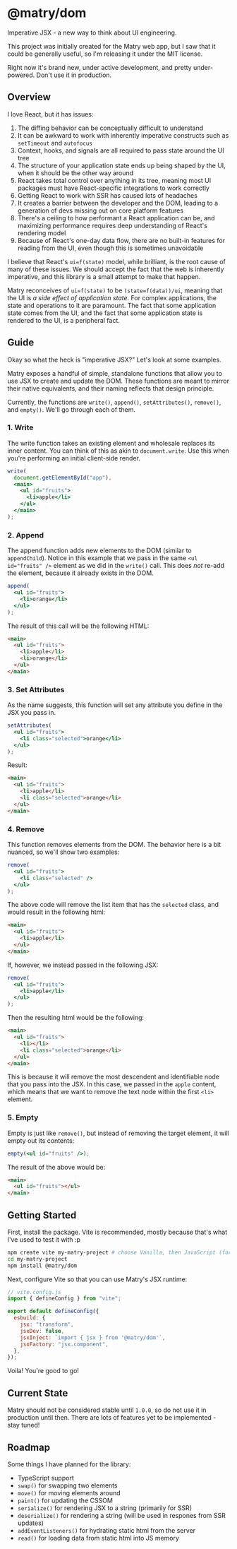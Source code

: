 # @matry/dom

Imperative JSX - a new way to think about UI engineering.

This project was initially created for the Matry web app,
but I saw that it could be generally useful, so I'm releasing it under the MIT license.

Right now it's brand new, under active development, and pretty under-powered.
Don't use it in production.

## Overview

I love React, but it has issues:

1. The diffing behavior can be conceptually difficult to understand
2. It can be awkward to work with inherently imperative constructs such as `setTimeout` and `autofocus`
3. Context, hooks, and signals are all required to pass state around the UI tree
4. The structure of your application state ends up being shaped by the UI, when it should be the other way around
5. React takes total control over anything in its tree, meaning most UI packages must have React-specific integrations to work correctly
6. Getting React to work with SSR has caused lots of headaches
7. It creates a barrier between the developer and the DOM, leading to a generation of devs missing out on core platform features
8. There's a ceiling to how performant a React application can be, and maximizing performance requires deep understanding of React's rendering model
9. Because of React's one-day data flow, there are no built-in features for reading from the UI, even though this is sometimes unavoidable

I believe that React's `ui=f(state)` model, while brilliant, is the root cause of many of these issues.
We should accept the fact that the web is inherently imperative, and this library is a small attempt to make that happen.

Matry reconceives of `ui=f(state)` to be `(state=f(data))/ui`,
meaning that the UI is _a side effect of application state_.
For complex applications, the state and operations to it are paramount.
The fact that some application state comes from the UI,
and the fact that some application state is rendered to the UI,
is a peripheral fact.

## Guide

Okay so what the heck is "imperative JSX?"
Let's look at some examples.

Matry exposes a handful of simple, standalone functions that allow you to use JSX to create and update the DOM.
These functions are meant to mirror their native equivalents, and their naming reflects that design principle.

Currently, the functions are `write()`, `append()`, `setAttributes()`, `remove()`, and `empty()`.
We'll go through each of them.

### 1. Write

The write function takes an existing element and wholesale replaces its inner content.
You can think of this as akin to `document.write`.
Use this when you're performing an initial client-side render.

```jsx
write(
  document.getElementById("app"),
  <main>
    <ul id="fruits">
      <li>apple</li>
    </ul>
  </main>
);
```

### 2. Append

The append function adds new elements to the DOM (similar to `appendChild`).
Notice in this example that we pass in the same `<ul id="fruits" />` element as we did in the `write()` call.
This does _not_ re-add the element, because it already exists in the DOM.

```jsx
append(
  <ul id="fruits">
    <li>orange</li>
  </ul>
);
```

The result of this call will be the following HTML:

```html
<main>
  <ul id="fruits">
    <li>apple</li>
    <li>orange</li>
  </ul>
</main>
```

### 3. Set Attributes

As the name suggests, this function will set any attribute you define in the JSX you pass in.

```jsx
setAttributes(
  <ul id="fruits">
    <li class="selected">orange</li>
  </ul>
);
```

Result:

```html
<main>
  <ul id="fruits">
    <li>apple</li>
    <li class="selected">orange</li>
  </ul>
</main>
```

### 4. Remove

This function removes elements from the DOM.
The behavior here is a bit nuanced, so we'll show two examples:

```jsx
remove(
  <ul id="fruits">
    <li class="selected" />
  </ul>
);
```

The above code will remove the list item that has the `selected` class,
and would result in the following html:

```html
<main>
  <ul id="fruits">
    <li>apple</li>
  </ul>
</main>
```

If, however, we instead passed in the following JSX:

```jsx
remove(
  <ul id="fruits">
    <li>apple</li>
  </ul>
);
```

Then the resulting html would be the following:

```html
<main>
  <ul id="fruits">
    <li></li>
    <li class="selected">orange</li>
  </ul>
</main>
```

This is because it will remove the most descendent and identifiable node that you pass into the JSX.
In this case, we passed in the `apple` content, which means that we want to remove the text node within the first `<li>` element.

### 5. Empty

Empty is just like `remove()`, but instead of removing the target element, it will empty out its contents:

```jsx
empty(<ul id="fruits" />);
```

The result of the above would be:

```html
<main>
  <ul id="fruits"></ul>
</main>
```

## Getting Started

First, install the package.
Vite is recommended, mostly because that's what I've used to test it with :p

```bash
npm create vite my-matry-project # choose Vanilla, then JavaScript (for now)
cd my-matry-project
npm install @matry/dom
```

Next, configure Vite so that you can use Matry's JSX runtime:

```js
// vite.config.js
import { defineConfig } from "vite";

export default defineConfig({
  esbuild: {
    jsx: "transform",
    jsxDev: false,
    jsxInject: `import { jsx } from '@matry/dom'`,
    jsxFactory: "jsx.component",
  },
});
```

Voila! You're good to go!

## Current State

Matry should not be considered stable until `1.0.0`,
so do not use it in production until then.
There are lots of features yet to be implemented - stay tuned!

## Roadmap

Some things I have planned for the library:

- TypeScript support
- `swap()` for swapping two elements
- `move()` for moving elements around
- `paint()` for updating the CSSOM
- `serialize()` for rendering JSX to a string (primarily for SSR)
- `deserialize()` for rendering a string (will be used in respones from SSR updates)
- `addEventListeners()` for hydrating static html from the server
- `read()` for loading data from static html into JS memory
